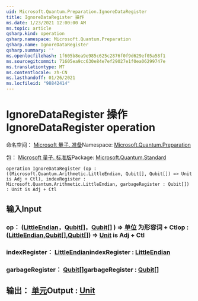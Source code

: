```yaml
---
uid: Microsoft.Quantum.Preparation.IgnoreDataRegister
title: IgnoreDataRegister 操作
ms.date: 1/23/2021 12:00:00 AM
ms.topic: article
qsharp.kind: operation
qsharp.namespace: Microsoft.Quantum.Preparation
qsharp.name: IgnoreDataRegister
qsharp.summary: ''
ms.openlocfilehash: 1f605b8ea9e985c625c2876f0f9d629ef05a58f1
ms.sourcegitcommit: 71605ea9cc630e84e7ef29027e1f0ea06299747e
ms.translationtype: MT
ms.contentlocale: zh-CN
ms.lasthandoff: 01/26/2021
ms.locfileid: "98842414"
---
```

# <a name="ignoredataregister-operation"></a><span data-ttu-id="b2f57-102">IgnoreDataRegister 操作</span><span class="sxs-lookup"><span data-stu-id="b2f57-102">IgnoreDataRegister operation</span></span>

<span data-ttu-id="b2f57-103">命名空间： [Microsoft 量子. 准备](xref:Microsoft.Quantum.Preparation)</span><span class="sxs-lookup"><span data-stu-id="b2f57-103">Namespace: [Microsoft.Quantum.Preparation](xref:Microsoft.Quantum.Preparation)</span></span>

<span data-ttu-id="b2f57-104">包： [Microsoft 量子. 标准版](https://nuget.org/packages/Microsoft.Quantum.Standard)</span><span class="sxs-lookup"><span data-stu-id="b2f57-104">Package: [Microsoft.Quantum.Standard](https://nuget.org/packages/Microsoft.Quantum.Standard)</span></span>




```qsharp
operation IgnoreDataRegister (op : ((Microsoft.Quantum.Arithmetic.LittleEndian, Qubit[], Qubit[]) => Unit is Adj + Ctl), indexRegister : Microsoft.Quantum.Arithmetic.LittleEndian, garbageRegister : Qubit[]) : Unit is Adj + Ctl
```


## <a name="input"></a><span data-ttu-id="b2f57-105">输入</span><span class="sxs-lookup"><span data-stu-id="b2f57-105">Input</span></span>

### <a name="op--littleendianqubitqubit--unit--is-adj--ctl"></a><span data-ttu-id="b2f57-106">op： ([LittleEndian](xref:Microsoft.Quantum.Arithmetic.LittleEndian)，[Qubit](xref:microsoft.quantum.lang-ref.qubit)[]，[Qubit](xref:microsoft.quantum.lang-ref.qubit)[] ) => [单位](xref:microsoft.quantum.lang-ref.unit)  为形容词 + Ctl</span><span class="sxs-lookup"><span data-stu-id="b2f57-106">op : ([LittleEndian](xref:Microsoft.Quantum.Arithmetic.LittleEndian),[Qubit](xref:microsoft.quantum.lang-ref.qubit)[],[Qubit](xref:microsoft.quantum.lang-ref.qubit)[]) => [Unit](xref:microsoft.quantum.lang-ref.unit)  is Adj + Ctl</span></span>




### <a name="indexregister--littleendian"></a><span data-ttu-id="b2f57-107">indexRegister： [LittleEndian](xref:Microsoft.Quantum.Arithmetic.LittleEndian)</span><span class="sxs-lookup"><span data-stu-id="b2f57-107">indexRegister : [LittleEndian](xref:Microsoft.Quantum.Arithmetic.LittleEndian)</span></span>




### <a name="garbageregister--qubit"></a><span data-ttu-id="b2f57-108">garbageRegister： [Qubit](xref:microsoft.quantum.lang-ref.qubit)[]</span><span class="sxs-lookup"><span data-stu-id="b2f57-108">garbageRegister : [Qubit](xref:microsoft.quantum.lang-ref.qubit)[]</span></span>





## <a name="output--unit"></a><span data-ttu-id="b2f57-109">输出： [单元](xref:microsoft.quantum.lang-ref.unit)</span><span class="sxs-lookup"><span data-stu-id="b2f57-109">Output : [Unit](xref:microsoft.quantum.lang-ref.unit)</span></span>

